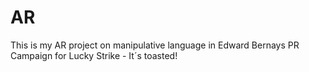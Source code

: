 # AR

This is my AR project on manipulative language in Edward Bernays PR Campaign for Lucky Strike - It´s toasted!
